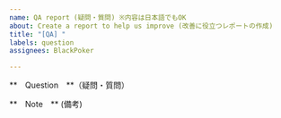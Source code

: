 ```yaml
---
name: QA report (疑問・質問) ※内容は日本語でもOK
about: Create a report to help us improve (改善に役立つレポートの作成)
title: "[QA] "
labels: question
assignees: BlackPoker

---
```

**　Question　**（疑問・質問）


**　Note　** (備考)
